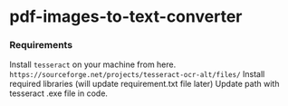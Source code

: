 # pdf-images-to-text-converter

### Requirements
Install `tesseract` on your machine from here. `https://sourceforge.net/projects/tesseract-ocr-alt/files/`
Install required libraries (will update requirement.txt file later)
Update path with tesseract .exe file in code.
